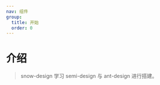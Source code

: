 ```yaml
---
nav: 组件
group:
  title: 开始
  order: 0
---
```


# 介绍

> snow-design 学习 semi-design 与 ant-design 进行搭建。
